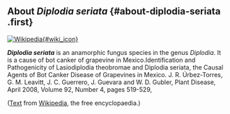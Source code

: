 About *Diplodia seriata* {#about-diplodia-seriata .first}
------------------------

[![Wikipedia](/img/wikipedia_logo_v2_en.png){#wiki_icon}](http://en.wikipedia.org/wiki/Diplodia_seriata)

***Diplodia seriata*** is an anamorphic fungus species in the genus
*Diplodia*. It is a cause of bot canker of grapevine in
Mexico.Identification and Pathogenicity of Lasiodiplodia theobromae and
Diplodia seriata, the Causal Agents of Bot Canker Disease of Grapevines
in Mexico. J. R. Úrbez-Torres, G. M. Leavitt, J. C. Guerrero, J. Guevara
and W. D. Gubler, Plant Disease, April 2008, Volume 92, Number 4, pages
519-529,

([Text](http://en.wikipedia.org/wiki/Diplodia_seriata) from
[Wikipedia](http://en.wikipedia.org/), the free encyclopaedia.)
